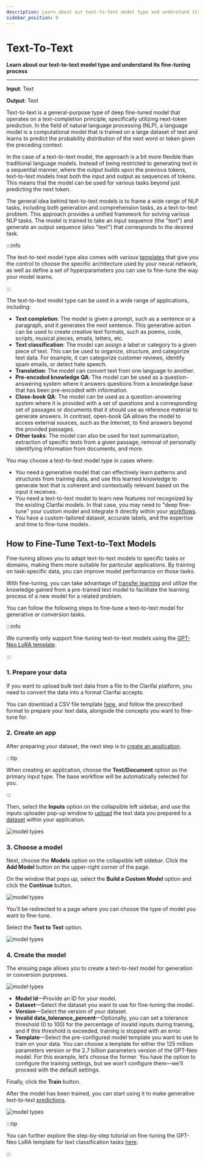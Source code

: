 ```yaml
---
description: Learn about our text-to-text model type and understand its fine-tuning process
sidebar_position: 9
---
```


# Text-To-Text 

**Learn about our text-to-text model type and understand its fine-tuning process**
<hr />

**Input**: Text

**Output**: Text

Text-to-text is a general-purpose type of deep fine-tuned model that operates on a text-completion principle, specifically utilizing next-token prediction.
In the field of natural language processing (NLP), a language model is a computational model that is trained on a large dataset of text and learns to predict the probability distribution of the next word or token given the preceding context.

In the case of a text-to-text model, the approach is a bit more flexible than traditional language models. Instead of being restricted to generating text in a sequential manner, where the output builds upon the previous tokens, text-to-text models treat both the input and output as sequences of tokens. This means that the model can be used for various tasks beyond just predicting the next token.

The general idea behind text-to-text models is to frame a wide range of NLP tasks, including both generation and comprehension tasks, as a text-to-text problem. This approach provides a unified framework for solving various NLP tasks. The model is trained to take an input sequence (the "text") and generate an output sequence (also "text") that corresponds to the desired task.

:::info

The text-to-text model type also comes with various [templates](https://docs.clarifai.com/portal-guide/model/deep-training/text-templates) that give you the control to choose the specific architecture used by your neural network, as well as define a set of hyperparameters you can use to fine-tune the way your model learns.

::: 

The text-to-text model type can be used in a wide range of applications, including:

- **Text completion**: The model is given a prompt, such as a sentence or a paragraph, and it generates the next sentence. This generative action can be used to create creative text formats, such as poems, code, scripts, musical pieces, emails, letters, etc.
- **Text classification**: The model can assign a label or category to a given piece of text. This can be used to organize, structure, and categorize text data. For example, it can categorize customer reviews, identify spam emails, or detect hate speech.
- **Translation**: The model can convert text from one language to another. 
- **Pre-encoded knowledge QA**: The model can be used as a question-answering system where it answers questions from a knowledge base that has been pre-encoded with information. 
- **Close-book QA**: The model can be used as a question-answering system where it is provided with a set of questions and a corresponding set of passages or documents that it should use as reference material to generate answers. In contrast, open-book QA allows the model to access external sources, such as the Internet, to find answers beyond the provided passages.
- **Other tasks**: The model can also be used for text summarization, extraction of specific texts from a given passage, removal of  personally identifying information from documents, and more. 

You may choose a text-to-text model type in cases where:

- You need a generative model that can effectively learn patterns and structures from training data, and use this learned knowledge to generate text that is coherent and contextually relevant based on the input it receives. 
- You need a text-to-text model to learn new features not recognized by the existing Clarifai models. In that case, you may need to "deep fine-tune" your custom model and integrate it directly within your [workflows](https://docs.clarifai.com/portal-guide/workflows/).
- You have a custom-tailored dataset, accurate labels, and the expertise and time to fine-tune models.

## How to Fine-Tune Text-to-Text Models

Fine-tuning allows you to adapt text-to-text models to specific tasks or domains, making them more suitable for particular applications. By training on task-specific data, you can improve model performance on those tasks.

With fine-tuning, you can take advantage of [transfer learning](https://docs.clarifai.com/portal-guide/model/model-types/transfer-learning/) and utilize the knowledge gained from a pre-trained text model to facilitate the learning process of a new model for a related problem. 

You can follow the following steps to fine-tune a text-to-text model for generative or conversion tasks. 

:::info

We currently only support fine-tuning text-to-text models using the [GPT-Neo LoRA template](https://docs.clarifai.com/portal-guide/model/deep-training/text-templates#gpt-neo-lora). 

:::

### 1. Prepare your data

If you want to upload bulk text data from a file to the Clarifai platform, you need to convert the data into a format Clarifai accepts. 

You can download a CSV file template [here]( https://docs.clarifai.com/portal-guide/advanced-topics/csv-and-tsv#csv-templates), and follow the prescribed format to prepare your text data, alongside the concepts you want to fine-tune for.

### 2. Create an app

After preparing your dataset, the next step is to [create an application]( https://docs.clarifai.com/clarifai-basics/applications/create-an-application/#create-an-application-on-the-portal).

:::tip

When creating an application, choose the **Text/Document** option as the primary input type. The base workflow will be automatically selected for you.

:::

Then, select the **Inputs** option on the collapsible left sidebar, and use the inputs uploader pop-up window to [upload](https://docs.clarifai.com/portal-guide/datasets/create-get-update-delete#add-inputs) the text data you prepared to a [dataset](https://docs.clarifai.com/portal-guide/datasets/create-get-update-delete) within your application.  

![model types](/img/others/fine-tune-1.png)

### 3. Choose a model 

Next, choose the **Models** option on the collapsible left sidebar. Click the **Add Model** button on the upper-right corner of the page. 

On the window that pops up, select the **Build a Custom Model** option and click the **Continue** button. 

![model types](/img/others/fine-tune-2.png)

You’ll be redirected to a page where you can choose the type of model you want to fine-tune.

Select the **Text to Text** option. 

![model types](/img/others/fine-tune-3.png)

### 4. Create the model

The ensuing page allows you to create a text-to-text model for generation or conversion purposes. 

![model types](/img/others/fine-tune-4.png)

- **Model Id**—Provide an ID for your model.
- **Dataset**—Select the dataset you want to use for fine-tuning the model.
- **Version**—Select the version of your dataset.
- **Invalid data_tolerance_percent**—Optionally, you can set a tolerance threshold (0 to 100) for the percentage of invalid inputs during training, and if this threshold is exceeded, training is stopped with an error.
- **Template**—Select the pre-configured model template you want to use to train on your data. You can choose a template for either the 125 million parameters version or the 2.7 billion parameters version of the GPT-Neo model. For this example, let’s choose the former. You have the option to configure the training settings, but we won't configure them—we’ll proceed with the default settings. 

Finally, click the **Train** button. 

After the model has been trained, you can start using it to make generative text-to-text [predictions](https://docs.clarifai.com/portal-guide/ppredict). 

![model types](/img/others/fine-tune-5.png)

:::tip

You can further explore the step-by-step tutorial on fine-tuning the GPT-Neo LoRA template for text classification tasks [here](https://www.clarifai.com/blog/fine-tuning-gpt-neo-for-text-classification).

:::





